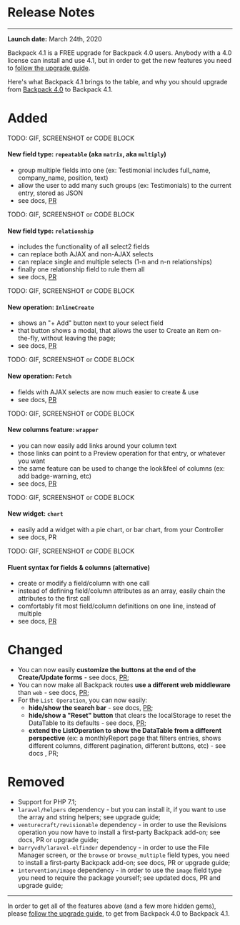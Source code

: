 # Release Notes

---

**Launch date:** March 24th, 2020

Backpack 4.1 is a FREE upgrade for Backpack 4.0 users. Anybody with a 4.0 license can install and use 4.1, but in order to get the new features you need to [follow the upgrade guide](/docs/{{version}}/upgrade-guide).

Here's what Backpack 4.1 brings to the table, and why you should upgrade from [Backpack 4.0](/docs/4.0) to Backpack 4.1.


<a name="added"></a>
# Added

TODO: GIF, SCREENSHOT or CODE BLOCK

#### **New field type: ```repeatable```** (aka ```matrix```, aka ```multiply```) 

- group multiple fields into one (ex: Testimonial includes full_name, company_name, position, text)
- allow the user to add many such groups (ex: Testimonials) to the current entry, stored as JSON
- see docs, [PR](https://github.com/Laravel-Backpack/CRUD/pull/2266)

TODO: GIF, SCREENSHOT or CODE BLOCK

#### **New field type: ```relationship```** 

- includes the functionality of all select2 fields
- can replace both AJAX and non-AJAX selects
- can replace single and multiple selects (1-n and n-n relationships) 
- finally one relationship field to rule them all
- see docs, [PR](https://github.com/Laravel-Backpack/CRUD/pull/2311)

TODO: GIF, SCREENSHOT or CODE BLOCK

#### **New operation: ```InlineCreate```** 

- shows an "+ Add" button next to your select field
- that button shows a modal, that allows the user to Create an item on-the-fly, without leaving the page;
- see docs, [PR](https://github.com/Laravel-Backpack/CRUD/pull/2311)

TODO: GIF, SCREENSHOT or CODE BLOCK

#### **New operation: ```Fetch```** 

- fields with AJAX selects are now much easier to create & use 
- see docs, [PR](https://github.com/Laravel-Backpack/CRUD/pull/2308)


TODO: GIF, SCREENSHOT or CODE BLOCK

#### **New columns feature: ```wrapper```** 

- you can now easily add links around your column text
- those links can point to a Preview operation for that entry, or whatever you want
- the same feature can be used to change the look&feel of columns (ex: add badge-warning, etc)
- see docs, [PR](https://github.com/Laravel-Backpack/CRUD/pull/2448)


TODO: GIF, SCREENSHOT or CODE BLOCK

#### **New widget: ```chart```** 

- easily add a widget with a pie chart, or bar chart, from your Controller
- see docs, PR


TODO: GIF, SCREENSHOT or CODE BLOCK

#### **Fluent syntax for fields & columns (alternative)** 

- create or modify a field/column with one call
- instead of defining field/column attributes as an array, easily chain the attributes to the first call 
- comfortably fit most field/column definitions on one line, instead of multiple
- see docs, [PR](https://github.com/Laravel-Backpack/CRUD/pull/2513)




<a name="changed"></a>
# Changed

- You can now easily **customize the buttons at the end of the Create/Update forms** - see docs, [PR](https://github.com/Laravel-Backpack/CRUD/pull/2356);
- You can now make all Backpack routes **use a different web middleware** than ```web``` - see docs, [PR](https://github.com/Laravel-Backpack/CRUD/pull/2408);
- For the ```List Operation```, you can now easily:
	- **hide/show the search bar** - see docs, [PR](https://github.com/Laravel-Backpack/CRUD/pull/2479);
	- **hide/show a "Reset" button** that clears the localStorage to reset the DataTable to its defaults - see docs, [PR](https://github.com/Laravel-Backpack/CRUD/pull/2509);
	- **extend the ListOperation to show the DataTable from a different perspective** (ex: a monthlyReport page that filters entries, shows different columns, different pagination, different buttons, etc) - see docs , PR;

<a name="removed"></a>
# Removed

- Support for PHP 7.1;
- ```laravel/helpers``` dependency - but you can install it, if you want to use the array and string helpers; see upgrade guide;
- ```venturecraft/revisionable``` dependency - in order to use the Revisions operation you now have to install a first-party Backpack add-on; see docs, PR or upgrade guide;
- ```barryvdh/laravel-elfinder``` dependency - in order to use the File Manager screen, or the ```browse``` or ```browse_multiple``` field types, you need to install a first-party Backpack add-on; see docs, PR or upgrade guide;
- ```intervention/image``` dependency - in order to use the ```image``` field type you need to require the package yourself; see updated docs, PR and upgrade guide; 


---

In order to get all of the features above (and a few more hidden gems), please [follow the upgrade guide](/docs/{{version}}/upgrade-guide), to get from Backpack 4.0 to Backpack 4.1.